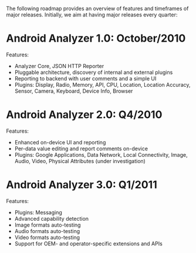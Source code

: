 The following roadmap provides an overview of features and timeframes of major releases. Initially, we aim at having major releases every quarter:

# Android Analyzer 1.0: October/2010 #
Features:
  * Analyzer Core, JSON HTTP Reporter
  * Pluggable architecture, discovery of internal and external plugins
  * Reporting to backend with user comments and a simple UI
  * Plugins: Display, Radio, Memory, API, CPU, Location, Location Accuracy, Sensor, Camera, Keyboard, Device Info, Browser

# Android Analyzer 2.0: Q4/2010 #
Features:
  * Enhanced on-device UI and reporting
  * Per-data value editing and report comments on-device
  * Plugins: Google Applications, Data Network, Local Connectivity, Image, Audio, Video, Physical Attributes (under investigation)

# Android Analyzer 3.0: Q1/2011 #
Features:
  * Plugins: Messaging
  * Advanced capability detection
  * Image formats auto-testing
  * Audio formats auto-testing
  * Video formats auto-testing
  * Support for OEM- and operator-specific extensions and APIs